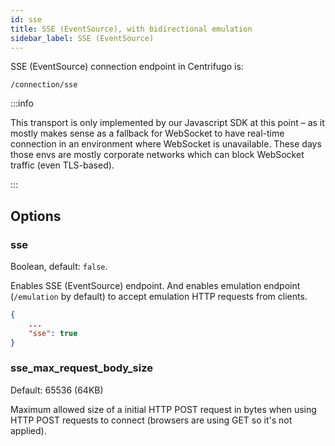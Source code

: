 ```yaml
---
id: sse
title: SSE (EventSource), with bidirectional emulation 
sidebar_label: SSE (EventSource)
---
```


SSE (EventSource) connection endpoint in Centrifugo is:

```
/connection/sse
```

:::info

This transport is only implemented by our Javascript SDK at this point – as it mostly makes sense as a fallback for WebSocket to have real-time connection in an environment where WebSocket is unavailable. These days those envs are mostly corporate networks which can block WebSocket traffic (even TLS-based).

:::

## Options

### sse

Boolean, default: `false`.

Enables SSE (EventSource) endpoint. And enables emulation endpoint (`/emulation` by default) to accept emulation HTTP requests from clients.

```json title="config.json"
{
    ...
    "sse": true
}
```

### sse_max_request_body_size

Default: 65536 (64KB)

Maximum allowed size of a initial HTTP POST request in bytes when using HTTP POST requests to connect (browsers are using GET so it's not applied).
